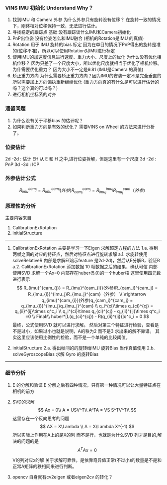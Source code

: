 <!--
 * @Author: Liu Weilong
 * @Date: 2021-03-22 19:54:22
 * @LastEditors: Liu Weilong
 * @LastEditTime: 2021-05-01 20:46:10
 * @Description: 
-->
### VINS IMU 初始化 Understand Why？
1. 找到IMU 和 Camera 外参 
   为什么外参只有旋转没有位移？
   在旋转一致的情况下，刚体相对位移保持一致，无法进行估计。
2. 寻找稳定的跟踪点  基础:没有跟踪谈什么IMU和Camera初始化
3. PnP出位姿 没有位姿怎么和IMU融合 (相机的Rotation是IMU 的真值)
4. Rotation 用于 IMU 旋转的bias 标定 因为在单目的情况下PnP得出的旋转是准的(位移不准)，所以可以使用Rotation对IMU进行标定
5. 使用IMU的加速度信息进行速度、重力大小、尺度上的优化
   为什么没有优化相机位移？ 因为只差了一个尺度大小，所以优化尺度就相当于优化了相机位移。
   为什需要优化重力？
   因为大小不一定是9.81
   (IMU是Camera 的真值)
6. 矫正重力方向
   为什么需要矫正重力方向？因为IMU的安装一定不是完全垂直的
   所以需要加上方向偏执重新继续优化
   (重力方向真的有什么是可以进行估计的吗？这个真的可以吗？)
7. 进行相机坐标系的对齐

### 遗留问题
1. 为什么没有关于平移bias 的估计呢？
2. 如果判断重力方向是有效的优化？
需要VINS on Wheel 的方法来进行分析了。

### 位姿估计
2d -2d : 估计 EH 从 E 和 H 之中,进行位姿拆解，但是这里有一个尺度
3d -2d : PnP
3d -3d : ICP

### 外参估计公式
$$
   R_{imu}^{cam_{j}} = R_{imu}^{cam_{i}}(外参)R_{cam_i}^{cam_j} = R_{imu_{i}}^{imu_j}R_{imu_j}^{cam}（外参）
$$
### 原理性的分析
主要内容来自
1. CalibrationExRotation
2. initialStructure

-----
1. CalibrationExRotation  主要是学习一下Eigen 求解超定方程的方法
1.a. 得到两帧之间的对应的特征点，然后对特征点进行旋转求解
     a.1. 求旋转使用solveRelativeR 内部是求解E(暗示feature 是2d-2d)，然后从E分解R，验证R
     a.2. CalibrationExRotation 添加数据 10 帧数据之后的结果，确认可信
          内部使用SVD 求解一个Ax=0 内部存在huber(5.0)的一个huber核
          这里使用四元数进行表示
$$
   R_{imu}^{cam_{j}} = R_{imu}^{cam_{i}}(外参)R_{cam_i}^{cam_j} = R_{imu_{i}}^{imu_j}R_{imu_j}^{cam}（外参）
   \\
   \rightarrow  q_{imu}^{cam_{i}}(外参)q_{cam_i}^{cam_j} = q_{imu_{i}}^{imu_j}q_{imu_j}^{cam}
   \\
   q_i^{ci}\times q_{ci}^{cj} = q_{ii}^{ij}\times q^c_i
   \\
      q_i^{ci}\times q_{ci}^{cj} - q_{ii}^{ij}\times q^c_i =0
   \\
   Final:\\
   huber*[L(q_{ci}^{cj}) - R(q_{ii}^{ij})]q^c_i = 0
$$
最终，公式使用SVD 就可以进行求解。
然后对第三个特征进行检验，查看是不是过小，如果过小也就是说明，A的秩为2 而不是3 求出来的解不靠谱。
其实这里应该使用比例性的检验，而不是一个单纯的比较阈值。

2. initialStructure
2.a. 得出帧间的的旋转给IMU 旋转Bias 当作真值使用
2.b. solveGyroscopeBias 求解 Gyro 的旋转Bias



-----
### 细节分析
1. E 的分解和验证
   E 分解之后有四种情况，只有第一种情况可以让大量特征点在相机的前方
2. SVD的求解
   $$
      Ax = 0\\
      A = USV^T\\
      A^TA = VS S^TV^T\\
   $$
   这里存在一个反向思考的问题
   $$
      AX = X\Lambda
      \\
      A = X\Lambda X^{-1} 
   $$
   所以实际上作用在A上的是X的列 而不是行，也就是为什么SVD 列才是目的,解决的问题的是
   $$
      A^TAx =0
   $$
   
   V的列对应x的解
   关于求解可靠性，是依靠奇异值正常(不过小)的数量是不是和 正常A矩阵的秩相同来进行判断。
3. opencv 自身就有cv2eigen 或者eigen2cv 的转化？